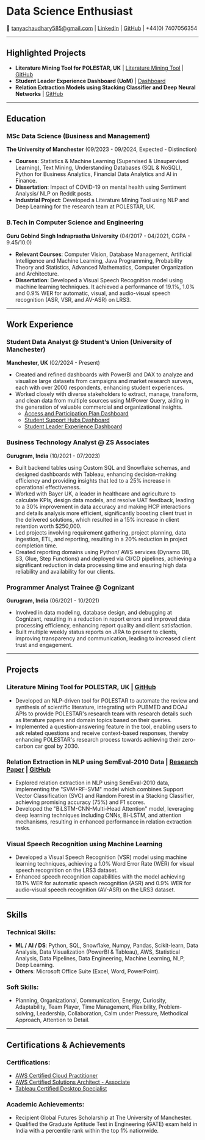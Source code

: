 # Data Science Enthusiast

📧 tanyachaudhary585@gmail.com | [LinkedIn](https://www.linkedin.com) | [GitHub](https://github.com) | +44(0) 7407056354

---

## Highlighted Projects

- **Literature Mining Tool for POLESTAR, UK** | [Literature Mining Tool](https://github.com) | [GitHub](https://github.com)
- **Student Leader Experience Dashboard (UoM)** | [Dashboard](https://github.com)
- **Relation Extraction Models using Stacking Classifier and Deep Neural Networks** | [GitHub](https://github.com)

---

## Education

### MSc Data Science (Business and Management)
**The University of Manchester** (09/2023 - 09/2024, Expected - Distinction)

- **Courses**: Statistics & Machine Learning (Supervised & Unsupervised Learning), Text Mining, Understanding Databases (SQL & NoSQL), Python for Business Analytics, Financial Data Analytics and AI in Finance.
- **Dissertation**: Impact of COVID-19 on mental health using Sentiment Analysis/ NLP on Reddit posts.
- **Industrial Project**: Developed a Literature Mining Tool using NLP and Deep Learning for the research team at POLESTAR, UK.

### B.Tech in Computer Science and Engineering
**Guru Gobind Singh Indraprastha University** (04/2017 - 04/2021, CGPA - 9.45/10.0)

- **Relevant Courses**: Computer Vision, Database Management, Artificial Intelligence and Machine Learning, Java Programming, Probability Theory and Statistics, Advanced Mathematics, Computer Organization and Architecture.
- **Dissertation**: Developed a Visual Speech Recognition model using machine learning techniques. It achieved a performance of 19.1%, 1.0% and 0.9% WER for automatic, visual, and audio-visual speech recognition (ASR, VSR, and AV-ASR) on LRS3.

---

## Work Experience

### Student Data Analyst @ Student’s Union (University of Manchester)
**Manchester, UK** (02/2024 - Present)

- Created and refined dashboards with PowerBI and DAX to analyze and visualize large datasets from campaigns and market research surveys, each with over 2000 respondents, enhancing student experiences.
- Worked closely with diverse stakeholders to extract, manage, transform, and clean data from multiple sources using M/Power Query, aiding in the generation of valuable commercial and organizational insights.
  - [Access and Participation Plan Dashboard](https://github.com)
  - [Student Support Hubs Dashboard](https://github.com)
  - [Student Leader Experience Dashboard](https://github.com)

### Business Technology Analyst @ ZS Associates
**Gurugram, India** (10/2021 - 07/2023)

- Built backend tables using Custom SQL and Snowflake schemas, and designed dashboards with Tableau, enhancing decision-making efficiency and providing insights that led to a 25% increase in operational effectiveness.
- Worked with Bayer UK, a leader in healthcare and agriculture to calculate KPIs, design data models, and resolve UAT feedback, leading to a 30% improvement in data accuracy and making HCP interactions and details analysis more efficient, significantly boosting client trust in the delivered solutions, which resulted in a 15% increase in client retention worth $250,000.
- Led projects involving requirement gathering, project planning, data ingestion, ETL, and reporting, resulting in a 20% reduction in project completion time.
- Created reporting domains using Python/ AWS services (Dynamo DB, S3, Glue, Step Functions) and deployed via CI/CD pipelines, achieving a significant reduction in data processing time and ensuring high data reliability and availability for our clients.

### Programmer Analyst Trainee @ Cognizant
**Gurugram, India** (06/2021 - 10/2021)

- Involved in data modeling, database design, and debugging at Cognizant, resulting in a reduction in report errors and improved data processing efficiency, enhancing report quality and client satisfaction.
- Built multiple weekly status reports on JIRA to present to clients, improving transparency and communication, leading to increased client trust and engagement.

---

## Projects

### Literature Mining Tool for POLESTAR, UK | [GitHub](https://github.com)
- Developed an NLP-driven tool for POLESTAR to automate the review and synthesis of scientific literature, integrating with PUBMED and DOAJ APIs to provide POLESTAR's research team with research details such as literature papers and domain topics based on their queries.
- Implemented a question-answering feature in the tool, enabling users to ask related questions and receive context-based responses, thereby enhancing POLESTAR's research process towards achieving their zero-carbon car goal by 2030.

### Relation Extraction in NLP using SemEval-2010 Data | [Research Paper](https://github.com) | [GitHub](https://github.com)
- Explored relation extraction in NLP using SemEval-2010 data, implementing the "SVM+RF-SVM" model which combines Support Vector Classification (SVC) and Random Forest in a Stacking Classifier, achieving promising accuracy (75%) and F1 scores.
- Developed the "BiLSTM-CNN-Multi-Head Attention" model, leveraging deep learning techniques including CNNs, Bi-LSTM, and attention mechanisms, resulting in enhanced performance in relation extraction tasks.

### Visual Speech Recognition using Machine Learning
- Developed a Visual Speech Recognition (VSR) model using machine learning techniques, achieving a 1.0% Word Error Rate (WER) for visual speech recognition on the LRS3 dataset.
- Enhanced speech recognition capabilities with the model achieving 19.1% WER for automatic speech recognition (ASR) and 0.9% WER for audio-visual speech recognition (AV-ASR) on the LRS3 dataset.

---

## Skills

### Technical Skills:
- **ML / AI / DS**: Python, SQL, Snowflake, Numpy, Pandas, Scikit-learn, Data Analysis, Data Visualization (PowerBI & Tableau), AWS, Statistical Analysis, Data Pipelines, Data Engineering, Machine Learning, NLP, Deep Learning.
- **Others**: Microsoft Office Suite (Excel, Word, PowerPoint).

### Soft Skills:
- Planning, Organizational, Communication, Energy, Curiosity, Adaptability, Team Player, Time Management, Flexibility, Problem-solving, Leadership, Collaboration, Calm under Pressure, Methodical Approach, Attention to Detail.

---

## Certifications & Achievements

### Certifications:
- [AWS Certified Cloud Practitioner](https://www.youracclaim.com/badges/3BN8NEGBYNQ1QBGZ)
- [AWS Certified Solutions Architect - Associate](https://www.youracclaim.com/badges/ae9807ffb69042f7a35fee0fb9681198)
- [Tableau Certified Desktop Specialist](https://www.youracclaim.com/badges/cb8f1f6e-7424-4dfb-b8eb-791c2c47a3cd)

### Academic Achievements:
- Recipient Global Futures Scholarship at The University of Manchester.
- Qualified the Graduate Aptitude Test in Engineering (GATE) exam held in India with a percentile rank within the top 1% nationwide.
